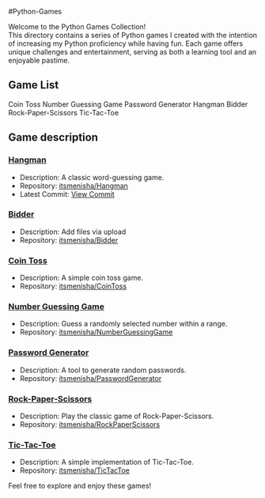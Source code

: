 #Python-Games

Welcome to the Python Games Collection!<br>
This directory contains a series of Python games I created with the intention of increasing my Python proficiency while having fun. Each game offers unique challenges and entertainment, serving as both a learning tool and an enjoyable pastime.

## Game List
Coin Toss
Number Guessing Game
Password Generator
Hangman
Bidder
Rock-Paper-Scissors
Tic-Tac-Toe
## Game description
### [Hangman](https://github.com/itsmenisha/Hangman)

- Description: A classic word-guessing game.
- Repository: [itsmenisha/Hangman](https://github.com/itsmenisha/Hangman)
- Latest Commit: [View Commit](https://github.com/itsmenisha/Hangman/commit/c3c0e1a)


### [Bidder](https://github.com/itsmenisha/Bidder)

- Description: Add files via upload
- Repository: [itsmenisha/Bidder](https://github.com/itsmenisha/Bidder)


### [Coin Toss](https://github.com/itsmenisha/CoinToss)

- Description: A simple coin toss game.
- Repository: [itsmenisha/CoinToss](https://github.com/itsmenisha/CoinToss)


### [Number Guessing Game](https://github.com/itsmenisha/NumberGuessingGame)

- Description: Guess a randomly selected number within a range.
- Repository: [itsmenisha/NumberGuessingGame](https://github.com/itsmenisha/NumberGuessingGame)


### [Password Generator](https://github.com/itsmenisha/PasswordGenerator)

- Description: A tool to generate random passwords.
- Repository: [itsmenisha/PasswordGenerator](https://github.com/itsmenisha/PasswordGenerator)


### [Rock-Paper-Scissors](https://github.com/itsmenisha/RockPaperScissors)

- Description: Play the classic game of Rock-Paper-Scissors.
- Repository: [itsmenisha/RockPaperScissors](https://github.com/itsmenisha/RockPaperScissors)


### [Tic-Tac-Toe](https://github.com/itsmenisha/TicTacToe)

- Description: A simple implementation of Tic-Tac-Toe.
- Repository: [itsmenisha/TicTacToe](https://github.com/itsmenisha/TicTacToe)


Feel free to explore and enjoy these games!


